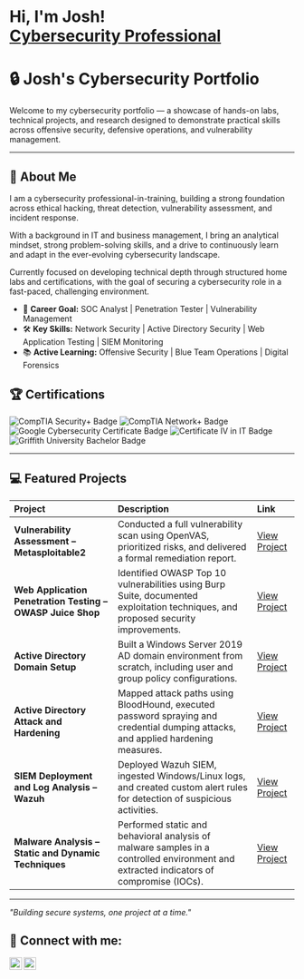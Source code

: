 <h1>Hi, I'm Josh! <br/><a href="https://www.linkedin.com/in/joshuarobel/">Cybersecurity Professional</a>

# 🔒 Josh's Cybersecurity Portfolio

Welcome to my cybersecurity portfolio — a showcase of hands-on labs, technical projects, and research designed to demonstrate practical skills across offensive security, defensive operations, and vulnerability management.

---

## 🧠 About Me
I am a cybersecurity professional-in-training, building a strong foundation across ethical hacking, threat detection, vulnerability assessment, and incident response.

With a background in IT and business management, I bring an analytical mindset, strong problem-solving skills, and a drive to continuously learn and adapt in the ever-evolving cybersecurity landscape.

Currently focused on developing technical depth through structured home labs and certifications, with the goal of securing a cybersecurity role in a fast-paced, challenging environment.

- 🎯 **Career Goal:** SOC Analyst | Penetration Tester | Vulnerability Management
- 🛠 **Key Skills:** Network Security | Active Directory Security | Web Application Testing | SIEM Monitoring
- 📚 **Active Learning:** Offensive Security | Blue Team Operations | Digital Forensics

 ## 🏆 Certifications

<p align="left">
  <img src="https://img.shields.io/badge/CompTIA%20Security%2B-In%20Progress-red?logo=comptia&logoColor=white&style=for-the-badge" alt="CompTIA Security+ Badge"/>
  <img src="https://img.shields.io/badge/CompTIA%20Network%2B-Planned-blue?logo=comptia&logoColor=white&style=for-the-badge" alt="CompTIA Network+ Badge"/>
  <img src="https://img.shields.io/badge/Google%20Cybersecurity%20Certificate-Completed-brightgreen?logo=google&logoColor=white&style=for-the-badge" alt="Google Cybersecurity Certificate Badge"/>
  <img src="https://img.shields.io/badge/Certificate%20IV%20in%20IT-Completed-brightgreen?style=for-the-badge" alt="Certificate IV in IT Badge"/>
  <img src="https://img.shields.io/badge/Bachelor%20of%20Business%20(Griffith%20University)-Completed-brightgreen?logo=academia&logoColor=white&style=for-the-badge" alt="Griffith University Bachelor Badge"/>
</p>

---

## 💻 Featured Projects

| Project | Description | Link |
|:---|:---|:---|
| **Vulnerability Assessment – Metasploitable2** | Conducted a full vulnerability scan using OpenVAS, prioritized risks, and delivered a formal remediation report. | [View Project](https://github.com/yourname/vuln-scan-metasploitable) |
| **Web Application Penetration Testing – OWASP Juice Shop** | Identified OWASP Top 10 vulnerabilities using Burp Suite, documented exploitation techniques, and proposed security improvements. | [View Project](https://github.com/yourname/owasp-juice-shop-pen-test) |
| **Active Directory Domain Setup** | Built a Windows Server 2019 AD domain environment from scratch, including user and group policy configurations. | [View Project](https://github.com/yourname/active-directory-lab) |
| **Active Directory Attack and Hardening** | Mapped attack paths using BloodHound, executed password spraying and credential dumping attacks, and applied hardening measures. | [View Project](https://github.com/yourname/ad-attack-defense-lab) |
| **SIEM Deployment and Log Analysis – Wazuh** | Deployed Wazuh SIEM, ingested Windows/Linux logs, and created custom alert rules for detection of suspicious activities. | [View Project](https://github.com/yourname/siem-log-analysis) |
| **Malware Analysis – Static and Dynamic Techniques** | Performed static and behavioral analysis of malware samples in a controlled environment and extracted indicators of compromise (IOCs). | [View Project](https://github.com/yourname/malware-analysis-lab) |

---

_"Building secure systems, one project at a time."_

<h2> 🤳 Connect with me:</h2>

[<img align="left" alt="Joshuarobel | LinkedIn" width="22px" src="https://cdn.jsdelivr.net/npm/simple-icons@v3/icons/linkedin.svg" />][linkedin]
[<img align="left" alt="Joshuarobel| Instagram" width="22px" src="https://cdn.jsdelivr.net/npm/simple-icons@v3/icons/instagram.svg" />][instagram]

[instagram]: https://www.instagram.com/joshuarobel/
[linkedin]: https://linkedin.com/in/joshuarobel

